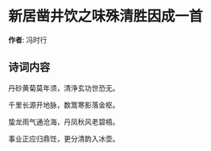 # 新居凿井饮之味殊清胜因成一首

**作者**: 冯时行

## 诗词内容

丹砂黄菊莫年须，清浄玄功世恐无。

千里长源开地脉，数篙寒影落金枢。

蛰龙雨气通沧海，丹凤秋风老碧梧。

事业正应归鼎饪，更分清韵入冰壶。

